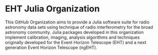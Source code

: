 # EHT Julia Organization
This GitHub Organization aims to provide a Julia software suite
for radio astronomy data sets using technique of radio interferometry for the broad astronomy community. Julia packages developed in this organization implement calibration, imaging, analysis algorithms and techniques originally developed for the Event Horizon Telescope (EHT) and a next generation Event Horizon Telescope (ngEHT). 
